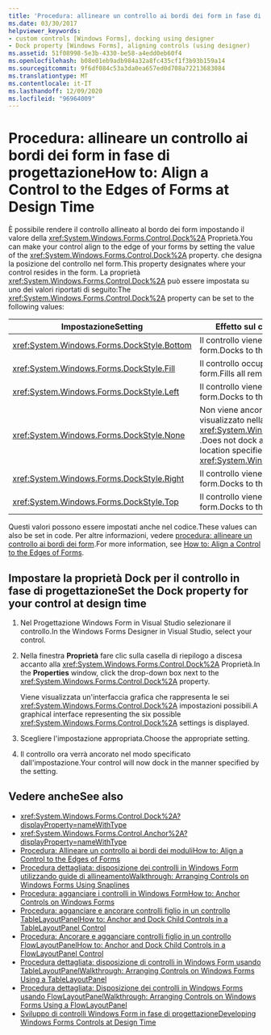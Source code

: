 ```yaml
---
title: 'Procedura: allineare un controllo ai bordi dei form in fase di progettazione'
ms.date: 03/30/2017
helpviewer_keywords:
- custom controls [Windows Forms], docking using designer
- Dock property [Windows Forms], aligning controls (using designer)
ms.assetid: 51f08998-5e3b-4330-be58-a4edd0eb60f4
ms.openlocfilehash: b08e01eb9adb984a32a8fc435cf1f3b93b159a14
ms.sourcegitcommit: 9f6df084c53a3da0ea657ed0d708a72213683084
ms.translationtype: MT
ms.contentlocale: it-IT
ms.lasthandoff: 12/09/2020
ms.locfileid: "96964009"
---
```

# <a name="how-to-align-a-control-to-the-edges-of-forms-at-design-time"></a><span data-ttu-id="6d6a6-102">Procedura: allineare un controllo ai bordi dei form in fase di progettazione</span><span class="sxs-lookup"><span data-stu-id="6d6a6-102">How to: Align a Control to the Edges of Forms at Design Time</span></span>

<span data-ttu-id="6d6a6-103">È possibile rendere il controllo allineato al bordo dei form impostando il valore della <xref:System.Windows.Forms.Control.Dock%2A> Proprietà.</span><span class="sxs-lookup"><span data-stu-id="6d6a6-103">You can make your control align to the edge of your forms by setting the value of the <xref:System.Windows.Forms.Control.Dock%2A> property.</span></span> <span data-ttu-id="6d6a6-104">che designa la posizione del controllo nel form.</span><span class="sxs-lookup"><span data-stu-id="6d6a6-104">This property designates where your control resides in the form.</span></span> <span data-ttu-id="6d6a6-105">La proprietà <xref:System.Windows.Forms.Control.Dock%2A> può essere impostata su uno dei valori riportati di seguito:</span><span class="sxs-lookup"><span data-stu-id="6d6a6-105">The <xref:System.Windows.Forms.Control.Dock%2A> property can be set to the following values:</span></span>

|<span data-ttu-id="6d6a6-106">Impostazione</span><span class="sxs-lookup"><span data-stu-id="6d6a6-106">Setting</span></span>|<span data-ttu-id="6d6a6-107">Effetto sul controllo</span><span class="sxs-lookup"><span data-stu-id="6d6a6-107">Effect on your control</span></span>|
|-------------|----------------------------|
|<xref:System.Windows.Forms.DockStyle.Bottom>|<span data-ttu-id="6d6a6-108">Il controllo viene ancorato alla parte inferiore del form.</span><span class="sxs-lookup"><span data-stu-id="6d6a6-108">Docks to the bottom of the form.</span></span>|
|<xref:System.Windows.Forms.DockStyle.Fill>|<span data-ttu-id="6d6a6-109">Il controllo occupa tutto lo spazio rimanente nel form.</span><span class="sxs-lookup"><span data-stu-id="6d6a6-109">Fills all remaining space in the form.</span></span>|
|<xref:System.Windows.Forms.DockStyle.Left>|<span data-ttu-id="6d6a6-110">Il controllo viene ancorato al lato sinistro del form.</span><span class="sxs-lookup"><span data-stu-id="6d6a6-110">Docks to the left side of the form.</span></span>|
|<xref:System.Windows.Forms.DockStyle.None>|<span data-ttu-id="6d6a6-111">Non viene ancorato in alcun punto e viene visualizzato nella posizione specificata da <xref:System.Windows.Forms.Control.Location%2A> .</span><span class="sxs-lookup"><span data-stu-id="6d6a6-111">Does not dock anywhere, and it appears at the location specified by its <xref:System.Windows.Forms.Control.Location%2A>.</span></span>|
|<xref:System.Windows.Forms.DockStyle.Right>|<span data-ttu-id="6d6a6-112">Il controllo viene ancorato al lato destro del form.</span><span class="sxs-lookup"><span data-stu-id="6d6a6-112">Docks to the right side of the form.</span></span>|
|<xref:System.Windows.Forms.DockStyle.Top>|<span data-ttu-id="6d6a6-113">Il controllo viene ancorato alla parte superiore del form.</span><span class="sxs-lookup"><span data-stu-id="6d6a6-113">Docks to the top of the form.</span></span>|

<span data-ttu-id="6d6a6-114">Questi valori possono essere impostati anche nel codice.</span><span class="sxs-lookup"><span data-stu-id="6d6a6-114">These values can also be set in code.</span></span> <span data-ttu-id="6d6a6-115">Per altre informazioni, vedere [procedura: allineare un controllo ai bordi dei form](how-to-align-a-control-to-the-edges-of-forms.md).</span><span class="sxs-lookup"><span data-stu-id="6d6a6-115">For more information, see [How to: Align a Control to the Edges of Forms](how-to-align-a-control-to-the-edges-of-forms.md).</span></span>

## <a name="set-the-dock-property-for-your-control-at-design-time"></a><span data-ttu-id="6d6a6-116">Impostare la proprietà Dock per il controllo in fase di progettazione</span><span class="sxs-lookup"><span data-stu-id="6d6a6-116">Set the Dock property for your control at design time</span></span>

1. <span data-ttu-id="6d6a6-117">Nel Progettazione Windows Form in Visual Studio selezionare il controllo.</span><span class="sxs-lookup"><span data-stu-id="6d6a6-117">In the Windows Forms Designer in Visual Studio, select your control.</span></span>

2. <span data-ttu-id="6d6a6-118">Nella finestra **Proprietà** fare clic sulla casella di riepilogo a discesa accanto alla <xref:System.Windows.Forms.Control.Dock%2A> Proprietà.</span><span class="sxs-lookup"><span data-stu-id="6d6a6-118">In the **Properties** window, click the drop-down box next to the <xref:System.Windows.Forms.Control.Dock%2A> property.</span></span>

     <span data-ttu-id="6d6a6-119">Viene visualizzata un'interfaccia grafica che rappresenta le sei <xref:System.Windows.Forms.Control.Dock%2A> impostazioni possibili.</span><span class="sxs-lookup"><span data-stu-id="6d6a6-119">A graphical interface representing the six possible <xref:System.Windows.Forms.Control.Dock%2A> settings is displayed.</span></span>

3. <span data-ttu-id="6d6a6-120">Scegliere l'impostazione appropriata.</span><span class="sxs-lookup"><span data-stu-id="6d6a6-120">Choose the appropriate setting.</span></span>

4. <span data-ttu-id="6d6a6-121">Il controllo ora verrà ancorato nel modo specificato dall'impostazione.</span><span class="sxs-lookup"><span data-stu-id="6d6a6-121">Your control will now dock in the manner specified by the setting.</span></span>

## <a name="see-also"></a><span data-ttu-id="6d6a6-122">Vedere anche</span><span class="sxs-lookup"><span data-stu-id="6d6a6-122">See also</span></span>

- <xref:System.Windows.Forms.Control.Dock%2A?displayProperty=nameWithType>
- <xref:System.Windows.Forms.Control.Anchor%2A?displayProperty=nameWithType>
- [<span data-ttu-id="6d6a6-123">Procedura: Allineare un controllo ai bordi dei moduli</span><span class="sxs-lookup"><span data-stu-id="6d6a6-123">How to: Align a Control to the Edges of Forms</span></span>](how-to-align-a-control-to-the-edges-of-forms.md)
- [<span data-ttu-id="6d6a6-124">Procedura dettagliata: disposizione dei controlli in Windows Form utilizzando guide di allineamento</span><span class="sxs-lookup"><span data-stu-id="6d6a6-124">Walkthrough: Arranging Controls on Windows Forms Using Snaplines</span></span>](walkthrough-arranging-controls-on-windows-forms-using-snaplines.md)
- [<span data-ttu-id="6d6a6-125">Procedura: agganciare i controlli in Windows Form</span><span class="sxs-lookup"><span data-stu-id="6d6a6-125">How to: Anchor Controls on Windows Forms</span></span>](how-to-anchor-controls-on-windows-forms.md)
- [<span data-ttu-id="6d6a6-126">Procedura: agganciare e ancorare controlli figlio in un controllo TableLayoutPanel</span><span class="sxs-lookup"><span data-stu-id="6d6a6-126">How to: Anchor and Dock Child Controls in a TableLayoutPanel Control</span></span>](how-to-anchor-and-dock-child-controls-in-a-tablelayoutpanel-control.md)
- [<span data-ttu-id="6d6a6-127">Procedura: Ancorare e agganciare controlli figlio in un controllo FlowLayoutPanel</span><span class="sxs-lookup"><span data-stu-id="6d6a6-127">How to: Anchor and Dock Child Controls in a FlowLayoutPanel Control</span></span>](how-to-anchor-and-dock-child-controls-in-a-flowlayoutpanel-control.md)
- [<span data-ttu-id="6d6a6-128">Procedura dettagliata: disposizione di controlli in Windows Form usando TableLayoutPanel</span><span class="sxs-lookup"><span data-stu-id="6d6a6-128">Walkthrough: Arranging Controls on Windows Forms Using a TableLayoutPanel</span></span>](walkthrough-arranging-controls-on-windows-forms-using-a-tablelayoutpanel.md)
- [<span data-ttu-id="6d6a6-129">Procedura dettagliata: Disposizione dei controlli in Windows Forms usando FlowLayoutPanel</span><span class="sxs-lookup"><span data-stu-id="6d6a6-129">Walkthrough: Arranging Controls on Windows Forms Using a FlowLayoutPanel</span></span>](walkthrough-arranging-controls-on-windows-forms-using-a-flowlayoutpanel.md)
- [<span data-ttu-id="6d6a6-130">Sviluppo di controlli Windows Form in fase di progettazione</span><span class="sxs-lookup"><span data-stu-id="6d6a6-130">Developing Windows Forms Controls at Design Time</span></span>](developing-windows-forms-controls-at-design-time.md)
